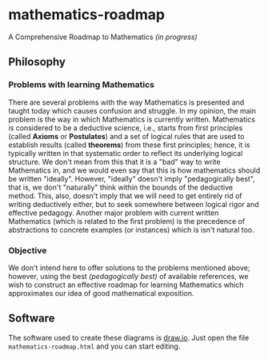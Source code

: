 # mathematics-roadmap
A Comprehensive Roadmap to Mathematics _(in progress)_

## Philosophy

### Problems with learning Mathematics
There are several problems with the way Mathematics is presented and taught today which causes confusion and struggle. In my opinion, the main problem is the way in which Mathematics is currently written. Mathematics is considered to be a deductive science, i.e., starts from first principles (called **Axioms** or **Postulates**) and a set of logical rules that are used to establish results (called **theorems**) from these first principles; hence, it is typically written in that systematic order to reflect its underlying logical structure. We don't mean from this that it is a "bad" way to write Mathematics in, and we would even say that this is how mathematics should be written "ideally". However, "ideally" doesn't imply "pedagogically best", that is, we don't "naturally" think within the bounds of the deductive method. This, also, doesn't imply that we will need to get entirely rid of writing deductively either, but to seek somewhere between logical rigor and effective pedagogy. Another major problem with current written Mathematics (which is related to the first problem) is the precedence of abstractions to concrete examples (or instances) which is isn't natural too.

### Objective
We don't intend here to offer solutions to the problems mentioned above; however, using the best _(pedagogically best)_ of available references, we wish to construct an effective roadmap for learning Mathematics which approximates our idea of good mathematical exposition.

## Software
The software used to create these diagrams is [draw.io](https://www.draw.io/). Just open the file `mathematics-roadmap.html` and you can start editing.
